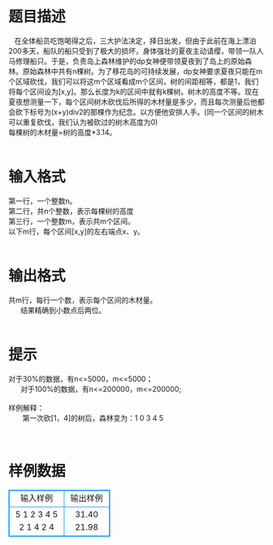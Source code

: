# 

 
 # 题目描述 
&nbsp;&nbsp;&nbsp;在全体船员吃饱喝得之后，三大护法决定，择日出发，但由于此前在海上漂泊200多天，船队的船只受到了极大的损坏，身体强壮的夏夜主动请缨，带领一队人马修理船只。于是，负责岛上森林维护的dp女神便带领夏夜到了岛上的原始森林。原始森林中共有n棵树。为了移花岛的可持续发展，dp女神要求夏夜只能在m个区域砍伐，我们可以将这m个区域看成m个区间，树的间距相等，都是1，我们将每个区间设为[x,y]。那么长度为k的区间中就有k棵树。树木的高度不等。现在夏夜想测量一下，每个区间树木砍伐后所得的木材量是多少，而且每次测量后他都会砍下标号为(x+y)div2的那棵作为纪念。以方便他安排人手。(同一个区间的树木可以重复砍伐，我们认为被砍过的树木高度为0)<BR>每棵树的木材量=树的高度*3.14。<BR><BR> 

 
 # 输入格式 
第一行，一个整数n。<BR>第二行，共n个整数，表示每棵树的高度<BR>第三行，一个整数m，表示共m个区间。<BR>以下m行，每个区间[x,y]的左右端点x、y。<BR><BR> 

 
 # 输出格式 
共m行，每行一个数，表示每个区间的木材量。<BR>&nbsp;&nbsp;&nbsp;&nbsp;&nbsp;&nbsp;结果精确到小数点后两位。<BR><BR> 

 
 # 提示 
对于30%的数据，有n&lt;=5000，m&lt;=5000；<BR>&nbsp;&nbsp;&nbsp;&nbsp;&nbsp;&nbsp;对于100%的数据，有n&lt;=200000，m&lt;=200000;<BR><BR>样例解释：<BR>&nbsp;&nbsp;&nbsp;&nbsp;&nbsp;&nbsp;&nbsp;第一次砍[1，4]的树后，森林变为：1&nbsp;0&nbsp;3&nbsp;4&nbsp;5<BR>&nbsp;&nbsp;&nbsp;<BR><BR> 
# 样例数据
<style>
        table,table tr th, table tr td { border:1px solid #0094ff; }
        table { width: 200px; min-height: 25px; line-height: 25px; text-align: center; border-collapse: collapse;}   
    </style>
<table>
	<tr>
		<td>输入样例</td>
		<td>输出样例</td>
	</tr>
<tr><td>5
1 2 3 4 5
2
1 4
2 4

</td><td>31.40
21.98

</td></tr></table>
